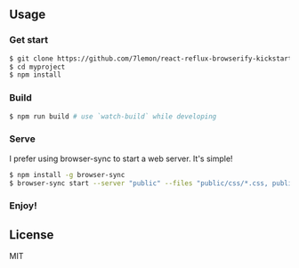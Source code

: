 ## Usage

### Get start

```sh
$ git clone https://github.com/7lemon/react-reflux-browserify-kickstart.git myproject
$ cd myproject
$ npm install
```

### Build

```sh
$ npm run build # use `watch-build` while developing
```

### Serve

I prefer using browser-sync to start a web server. It's simple!

```sh
$ npm install -g browser-sync
$ browser-sync start --server "public" --files "public/css/*.css, public/*.html, public/js/*.js" --no-notify
```

### Enjoy!

## License

MIT
